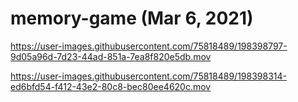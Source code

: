 # memory-game (Mar 6, 2021)

https://user-images.githubusercontent.com/75818489/198398797-9d05a96d-7d23-44ad-851a-7ea8f820e5db.mov

https://user-images.githubusercontent.com/75818489/198398314-ed6bfd54-f412-43e2-80c8-bec80ee4620c.mov
